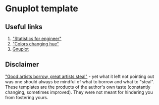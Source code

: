 Gnuplot template
==

Useful links
------------

1. ["Statistics for engineer"](http://cacm.acm.org/magazines/2016/7/204029-statistics-for-engineers/fulltext)
2. ["Colors changing hue"](http://flatuicolors.com/)
3. [Gnuplot](http://www.gnuplot.info/)

Disclaimer
----------

["Good artists borrow, great artists steal"](https://www.quora.com/What-did-Picasso-mean-when-he-said-good-artists-copy-great-artists-steal) - yet what it left not pointing out was one should always be mindful of what to borrow and what to "steal". These templates are the products of the author's own taste (constantly changing, sometimes improved). They were not meant for hindering you from fostering yours.
